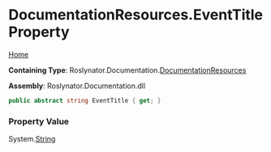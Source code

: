 <a name="_top"></a>

# DocumentationResources\.EventTitle Property

[Home](../../../../README.md#_top)

**Containing Type**: Roslynator\.Documentation\.[DocumentationResources](../README.md#_top)

**Assembly**: Roslynator\.Documentation\.dll

```csharp
public abstract string EventTitle { get; }
```

### Property Value

System\.[String](https://docs.microsoft.com/en-us/dotnet/api/system.string)

